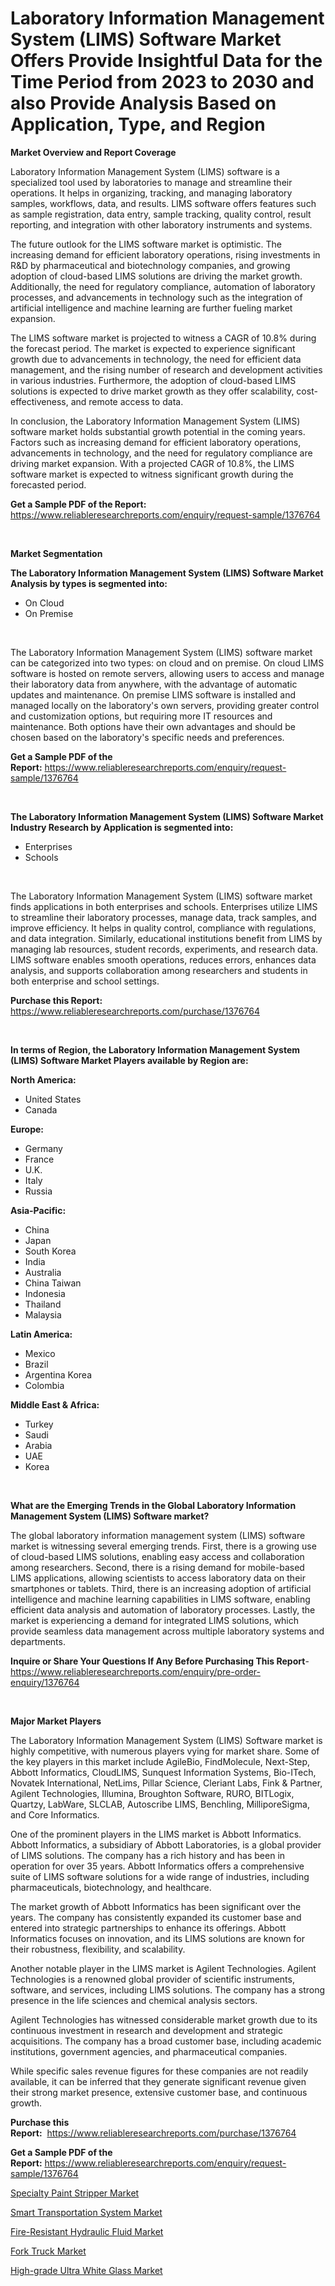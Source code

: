 <p><h1>Laboratory Information Management System (LIMS) Software Market Offers Provide Insightful Data for the Time Period from 2023 to 2030 and also Provide Analysis Based on Application, Type, and Region</h1></p><p><strong>Market Overview and Report Coverage</strong></p>
<p><p>Laboratory Information Management System (LIMS) software is a specialized tool used by laboratories to manage and streamline their operations. It helps in organizing, tracking, and managing laboratory samples, workflows, data, and results. LIMS software offers features such as sample registration, data entry, sample tracking, quality control, result reporting, and integration with other laboratory instruments and systems.</p><p>The future outlook for the LIMS software market is optimistic. The increasing demand for efficient laboratory operations, rising investments in R&D by pharmaceutical and biotechnology companies, and growing adoption of cloud-based LIMS solutions are driving the market growth. Additionally, the need for regulatory compliance, automation of laboratory processes, and advancements in technology such as the integration of artificial intelligence and machine learning are further fueling market expansion.</p><p>The LIMS software market is projected to witness a CAGR of 10.8% during the forecast period. The market is expected to experience significant growth due to advancements in technology, the need for efficient data management, and the rising number of research and development activities in various industries. Furthermore, the adoption of cloud-based LIMS solutions is expected to drive market growth as they offer scalability, cost-effectiveness, and remote access to data.</p><p>In conclusion, the Laboratory Information Management System (LIMS) software market holds substantial growth potential in the coming years. Factors such as increasing demand for efficient laboratory operations, advancements in technology, and the need for regulatory compliance are driving market expansion. With a projected CAGR of 10.8%, the LIMS software market is expected to witness significant growth during the forecasted period.</p></p>
<p><strong>Get a Sample PDF of the Report:</strong> <a href="https://www.reliableresearchreports.com/enquiry/request-sample/1376764">https://www.reliableresearchreports.com/enquiry/request-sample/1376764</a></p>
<p>&nbsp;</p>
<p><strong>Market Segmentation</strong></p>
<p><strong>The Laboratory Information Management System (LIMS) Software Market Analysis by types is segmented into:</strong></p>
<p><ul><li>On Cloud</li><li>On Premise</li></ul></p>
<p>&nbsp;</p>
<p><p>The Laboratory Information Management System (LIMS) software market can be categorized into two types: on cloud and on premise. On cloud LIMS software is hosted on remote servers, allowing users to access and manage their laboratory data from anywhere, with the advantage of automatic updates and maintenance. On premise LIMS software is installed and managed locally on the laboratory's own servers, providing greater control and customization options, but requiring more IT resources and maintenance. Both options have their own advantages and should be chosen based on the laboratory's specific needs and preferences.</p></p>
<p><strong>Get a Sample PDF of the Report:</strong>&nbsp;<a href="https://www.reliableresearchreports.com/enquiry/request-sample/1376764">https://www.reliableresearchreports.com/enquiry/request-sample/1376764</a></p>
<p>&nbsp;</p>
<p><strong>The Laboratory Information Management System (LIMS) Software Market Industry Research by Application is segmented into:</strong></p>
<p><ul><li>Enterprises</li><li>Schools</li></ul></p>
<p>&nbsp;</p>
<p><p>The Laboratory Information Management System (LIMS) software market finds applications in both enterprises and schools. Enterprises utilize LIMS to streamline their laboratory processes, manage data, track samples, and improve efficiency. It helps in quality control, compliance with regulations, and data integration. Similarly, educational institutions benefit from LIMS by managing lab resources, student records, experiments, and research data. LIMS software enables smooth operations, reduces errors, enhances data analysis, and supports collaboration among researchers and students in both enterprise and school settings.</p></p>
<p><strong>Purchase this Report:</strong>&nbsp; <a href="https://www.reliableresearchreports.com/purchase/1376764">https://www.reliableresearchreports.com/purchase/1376764</a></p>
<p>&nbsp;</p>
<p><strong>In terms of Region, the Laboratory Information Management System (LIMS) Software Market Players available by Region are:</strong></p>
<p>
    <p> <strong> North America: </strong>
        <ul>
            <li>United States</li>
            <li>Canada</li>
        </ul>
        </p> 
    <p> <strong> Europe: </strong>
        <ul>
            <li>Germany</li>
            <li>France</li>
            <li>U.K.</li>
            <li>Italy</li>
            <li>Russia</li>
        </ul>
        </p> 
    <p> <strong> Asia-Pacific: </strong>
        <ul>
            <li>China</li>
            <li>Japan</li>
            <li>South Korea</li>
            <li>India</li>
            <li>Australia</li>
            <li>China Taiwan</li>
            <li>Indonesia</li>
            <li>Thailand</li>
            <li>Malaysia</li>
        </ul>
        </p> 
    <p> <strong> Latin America: </strong>
        <ul>
            <li>Mexico</li>
            <li>Brazil</li>
            <li>Argentina Korea</li>
            <li>Colombia</li>
        </ul>
        </p> 
    <p> <strong> Middle East & Africa: </strong>
        <ul>
            <li>Turkey</li>
            <li>Saudi</li>
            <li>Arabia</li>
            <li>UAE</li>
            <li>Korea</li>
        </ul>
    </p>
    </p>
<p>&nbsp;</p>
<p><strong>What are the Emerging Trends in the Global Laboratory Information Management System (LIMS) Software market?</strong></p>
<p><p>The global laboratory information management system (LIMS) software market is witnessing several emerging trends. First, there is a growing use of cloud-based LIMS solutions, enabling easy access and collaboration among researchers. Second, there is a rising demand for mobile-based LIMS applications, allowing scientists to access laboratory data on their smartphones or tablets. Third, there is an increasing adoption of artificial intelligence and machine learning capabilities in LIMS software, enabling efficient data analysis and automation of laboratory processes. Lastly, the market is experiencing a demand for integrated LIMS solutions, which provide seamless data management across multiple laboratory systems and departments.</p></p>
<p><strong>Inquire or Share Your Questions If Any Before Purchasing This Report</strong>- <a href="https://www.reliableresearchreports.com/enquiry/pre-order-enquiry/1376764">https://www.reliableresearchreports.com/enquiry/pre-order-enquiry/1376764</a></p>
<p>&nbsp;</p>
<p><strong>Major Market Players</strong></p>
<p><p>The Laboratory Information Management System (LIMS) Software market is highly competitive, with numerous players vying for market share. Some of the key players in this market include AgileBio, FindMolecule, Next-Step, Abbott Informatics, CloudLIMS, Sunquest Information Systems, Bio-ITech, Novatek International, NetLims, Pillar Science, Cleriant Labs, Fink & Partner, Agilent Technologies, Illumina, Broughton Software, RURO, BITLogix, Quartzy, LabWare, SLCLAB, Autoscribe LIMS, Benchling, MilliporeSigma, and Core Informatics.</p><p>One of the prominent players in the LIMS market is Abbott Informatics. Abbott Informatics, a subsidiary of Abbott Laboratories, is a global provider of LIMS solutions. The company has a rich history and has been in operation for over 35 years. Abbott Informatics offers a comprehensive suite of LIMS software solutions for a wide range of industries, including pharmaceuticals, biotechnology, and healthcare.</p><p>The market growth of Abbott Informatics has been significant over the years. The company has consistently expanded its customer base and entered into strategic partnerships to enhance its offerings. Abbott Informatics focuses on innovation, and its LIMS solutions are known for their robustness, flexibility, and scalability.</p><p>Another notable player in the LIMS market is Agilent Technologies. Agilent Technologies is a renowned global provider of scientific instruments, software, and services, including LIMS solutions. The company has a strong presence in the life sciences and chemical analysis sectors.</p><p>Agilent Technologies has witnessed considerable market growth due to its continuous investment in research and development and strategic acquisitions. The company has a broad customer base, including academic institutions, government agencies, and pharmaceutical companies.</p><p>While specific sales revenue figures for these companies are not readily available, it can be inferred that they generate significant revenue given their strong market presence, extensive customer base, and continuous growth.</p></p>
<p><strong>Purchase this Report:</strong>&nbsp;&nbsp;<a href="https://www.reliableresearchreports.com/purchase/1376764">https://www.reliableresearchreports.com/purchase/1376764</a></p>
<p></p>
<p><strong>Get a Sample PDF of the Report:</strong>&nbsp;<a href="https://www.reliableresearchreports.com/enquiry/request-sample/1376764">https://www.reliableresearchreports.com/enquiry/request-sample/1376764</a></p>
<p><p><a href="https://www.linkedin.com/pulse/specialty-paint-stripper-market-insights-players-forecast-hd3le/">Specialty Paint Stripper Market</a></p><p><a href="https://medium.com/@colinom786578/smart-transportation-system-market-furnishes-information-on-market-share-market-trends-and-market-d841e565377a">Smart Transportation System Market</a></p><p><a href="https://www.linkedin.com/pulse/decoding-fire-resistant-hydraulic-fluid-market-deep-dive-latest-nfibe/">Fire-Resistant Hydraulic Fluid Market</a></p><p><a href="https://medium.com/@sandramurphy56/fork-truck-market-comprehensive-assessment-by-type-application-and-geography-5a7a5b272691">Fork Truck Market</a></p><p><a href="https://www.linkedin.com/pulse/high-grade-ultra-white-glass-market-size-2023-2030-global-rlnse/">High-grade Ultra White Glass Market</a></p></p>